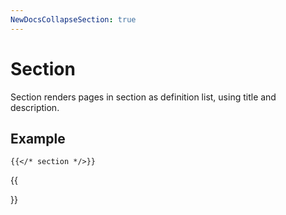 ```yaml
---
NewDocsCollapseSection: true
---
```


# Section

Section renders pages in section as definition list, using title and description.

## Example

```tpl
{{</* section */>}}
```

{{<section>}}
